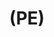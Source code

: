 ---
inv_num: 2022-049
add_credit:
url: 2022-049
title: "(PE)"
year: '2022'
display_year: '2022'
medium: Poly(methylene) "grab-and-go snacking bag", thermal laminating pouch
dims: 30 x 20 cm
pitch: "“grab-and-go snacking” sandwich wrappings lemted in a thermal roll \nlamination
  machine."
ps:
live_url:
youtube:
related_code:
subheading:
download:
commission:
layout: things-i-made
---